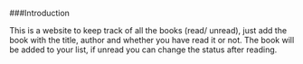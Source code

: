 ###Introduction

This is a website to keep track of all the books (read/ unread), just add the book with the title, author and whether you have read it or not.
The book will be added to your list, if unread you can change the status after reading.